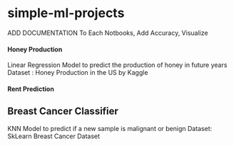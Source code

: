 # simple-ml-projects
ADD DOCUMENTATION To Each Notbooks, Add Accuracy, Visualize
#### Honey Production
Linear Regression Model to predict the production of honey in future years
Dataset : Honey Production in the US by Kaggle

#### Rent Prediction

## Breast Cancer Classifier
KNN Model to predict if a new sample is malignant or benign
Dataset: SkLearn Breast Cancer Dataset
